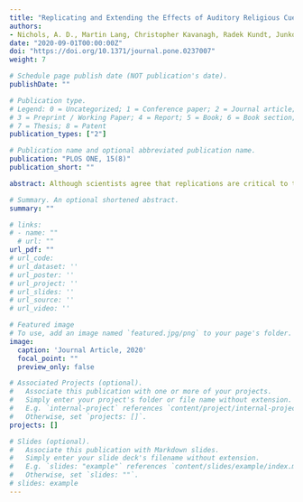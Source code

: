 ```yaml
---
title: "Replicating and Extending the Effects of Auditory Religious Cues on Dishonest Behavior"
authors:
- Nichols, A. D., Martin Lang, Christopher Kavanagh, Radek Kundt, Junko Yamada, Dan Ariely, and Panagiotis Mitkidis.
date: "2020-09-01T00:00:00Z"
doi: "https://doi.org/10.1371/journal.pone.0237007"
weight: 7

# Schedule page publish date (NOT publication's date).
publishDate: ""

# Publication type.
# Legend: 0 = Uncategorized; 1 = Conference paper; 2 = Journal article;
# 3 = Preprint / Working Paper; 4 = Report; 5 = Book; 6 = Book section;
# 7 = Thesis; 8 = Patent
publication_types: ["2"]

# Publication name and optional abbreviated publication name.
publication: "PLOS ONE, 15(8)"
publication_short: ""

abstract: Although scientists agree that replications are critical to the debate on the validity of religious priming research, religious priming replications are scarce. This paper attempts to replicate and extend previously observed effects of religious priming on ethical behavior. We test the effect of religious instrumental music on individuals’ ethical behavior with university participants (N = 408) in the Czech Republic, Japan, and the US. Participants were randomly assigned to listen to one of three musical tracks (religious, secular, or white noise) or to no music (control) for the duration of a decision-making game. Participants were asked to indicate which side of a vertically-bisected computer screen contained more dots and, in every trial, indicating that the right side of the screen had more dots earned participants the most money (irrespective of the number of dots). Therefore, participants were able to report dishonestly to earn more money. In agreement with previous research, we did not observe any main effects of condition. However, we were unable to replicate a moderating effect of self-reported religiosity on the effects of religious music on ethical behavior. Nevertheless, further analyses revealed moderating effects for ritual participation and declared religious affiliation congruent with the musical prime. That is, participants affiliated with a religious organization and taking part in rituals cheated significantly less than their peers when listening to religious music. We also observed significant differences in cheating behavior across samples. On average, US participants cheated the most and Czech participants cheated the least. We conclude that normative conduct is, in part, learned through active membership in religious communities and our findings provide further support for religious music as a subtle, moral cue.

# Summary. An optional shortened abstract.
summary: ""

# links:
# - name: ""
  # url: ""
url_pdf: ""
# url_code: 
# url_dataset: ''
# url_poster: ''
# url_project: ''
# url_slides: ''
# url_source: ''
# url_video: ''

# Featured image
# To use, add an image named `featured.jpg/png` to your page's folder. 
image:
  caption: 'Journal Article, 2020'
  focal_point: ""
  preview_only: false

# Associated Projects (optional).
#   Associate this publication with one or more of your projects.
#   Simply enter your project's folder or file name without extension.
#   E.g. `internal-project` references `content/project/internal-project/index.md`.
#   Otherwise, set `projects: []`.
projects: []

# Slides (optional).
#   Associate this publication with Markdown slides.
#   Simply enter your slide deck's filename without extension.
#   E.g. `slides: "example"` references `content/slides/example/index.md`.
#   Otherwise, set `slides: ""`.
# slides: example
---
```


